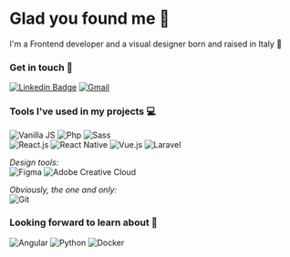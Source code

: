 ﻿# Glad you found me 👋 

I'm a Frontend developer and a visual designer born and raised in Italy 🍕


### Get in touch 🙌
[![Linkedin Badge](https://img.shields.io/badge/-LinkedIn-blue?style=for-the-badge&logo=Linkedin&logoColor=white&link=https://www.linkedin.com/in/federicofrasca796/)](https://www.linkedin.com/in/federicofrasca796/)
<a href="mailto:federico.frasca796@gmail.com?body=Dear Federico,">
![Gmail](https://img.shields.io/badge/-Gmail-ea4335?style=for-the-badge&logo=gmail&logoColor=white)
</a>
###  Tools I've used in my projects 💻
  ![Vanilla JS](https://img.shields.io/badge/-JavaScript-181717?logo=javascript)
  ![Php](https://img.shields.io/badge/-php-394989?logo=php)
  ![Sass](https://img.shields.io/badge/-Sass-FFBFEF?logo=sass)
  <br>
  ![React.js](https://img.shields.io/badge/-React.js-grey?logo=react) 
  ![React Native](https://img.shields.io/badge/-React%20Native-grey?&logo=react) 
  ![Vue.js](https://img.shields.io/badge/-Vue.js-34495E?logo=vue.js)
  ![Laravel](https://img.shields.io/badge/-Laravel-171923?logo=laravel)

  _Design tools:_
  <br>
  ![Figma](https://img.shields.io/badge/-Figma-ac7cea?logo=figma)
  ![Adobe Creative Cloud](https://img.shields.io/badge/-Suite%20Adobe-FF4B3A?logo=adobecreativecloud)

  _Obviously, the one and only:_ 
  <br>
  ![Git](https://img.shields.io/badge/-Git-black?&logo=git)

  
###  Looking forward to learn about 👀
  ![Angular](https://img.shields.io/badge/-Angular-grey?style=flat-square&logo=angular) 
  ![Python](https://img.shields.io/badge/-Python-grey?style=flat-square&logo=python) 
  ![Docker](https://img.shields.io/badge/-Docker-grey?style=flat-square&logo=docker) 


